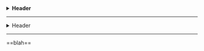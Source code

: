 <details>
  <summary>
     <strong>Header</strong>
  </summary>
    <blockquote>
    Body
    </blockquote>
</details>

---

<details>
  <summary>
     Header
  </summary>
    Body
</details>

---

==blah==